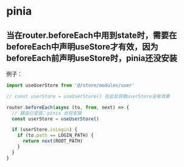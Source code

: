 # pinia

## 当在router.beforeEach中用到state时，需要在beforeEach中声明useStore才有效，因为beforeEach前声明useStore时，pinia还没安装

例子：

```ts
import useUserStore from '@/store/modules/user'

// const userStore = useUserStore() 在此处获取userStore没有效果

router.beforeEach(async (to, from, next) => {
  // 路由已安装，pinia 也将安装
  const userStore = useUserStore()

  if (userStore.isLogin) {
    if (to.path == LOGIN_PATH) {
      return next(ROOT_PATH)
    }
  }
}
```
